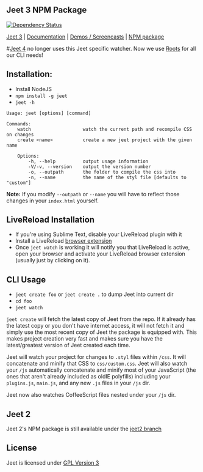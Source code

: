 Jeet 3 NPM Package
---

[![Dependency Status](https://david-dm.org/corysimmons/jeet.png)](https://david-dm.org/corysimmons/jeet)

[Jeet 3](https://github.com/CorySimmons/jeet) | [Documentation](http://jeetframework.com) | [Demos / Screencasts](http://jeetframework.com/demos) | [NPM package](https://npmjs.org/package/jeet)

#[Jeet 4](https://github.com/mojotech/jeet) no longer uses this Jeet specific watcher. Now we use [Roots](https://github.com/jenius/roots) for all our CLI needs!


Installation:
---

- Install NodeJS
- `npm install -g jeet`
- `jeet -h`

```
Usage: jeet [options] [command]

Commands:
    watch                   watch the current path and recompile CSS on changes
    create <name>           create a new jeet project with the given name

    Options:
        -h, --help          output usage information
        -V/-v, --version    output the version number
        -o, --outpath       the folder to compile the css into
        -n, --name          the name of the styl file [defaults to "custom"]
```

**Note:** If you modify `--outpath` or `--name` you will have to reflect those changes in your `index.html` yourself.

LiveReload Installation
---

- If you're using Sublime Text, disable your LiveReload plugin with it
- Install a LiveReload [browser extension](http://feedback.livereload.com/knowledgebase/articles/86242-how-do-i-install-and-use-the-browser-extensions-)
- Once `jeet watch` is working it will notify you that LiveReload is active, open your browser and activate your LiveReload browser extension (usually just by clicking on it).

CLI Usage
---

- `jeet create foo` or `jeet create .` to dump Jeet into current dir
- `cd foo`
- `jeet watch`

`jeet create` will fetch the latest copy of Jeet from the repo. If it already has the latest copy or you don't have internet access, it will not fetch it and simply use the most recent copy of Jeet the package is equipped with. This makes project creation very fast and makes sure you have the latest/greatest version of Jeet created each time.

Jeet will watch your project for changes to `.styl` files within `/css`. It will concatenate and minify that CSS to `css/custom.css`. Jeet will also watch your `/js` automatically concatenate and minify most of your JavaScript (the ones that aren't already included as oldIE polyfills) including your `plugins.js`, `main.js`, and any new `.js` files in your `/js` dir.

Jeet now also watches CoffeeScript files nested under your `/js` dir.

Jeet 2
---

Jeet 2's NPM package is still available under the [jeet2 branch](https://github.com/CorySimmons/jeet-npm/tree/jeet2)

License
---

Jeet is licensed under [GPL Version 3](http://opensource.org/licenses/GPL-3.0)
